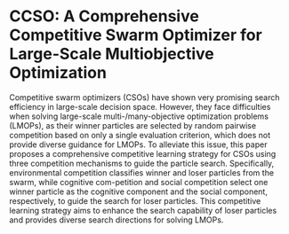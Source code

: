 # CCSO: A Comprehensive Competitive Swarm Optimizer for Large-Scale Multiobjective Optimization
Competitive swarm optimizers (CSOs) have shown very promising search efficiency in large-scale decision space. However, they face difficulties when solving large-scale multi-/many-objective optimization problems (LMOPs), as their winner particles are selected by random pairwise competition based on only a single evaluation criterion, which does not provide diverse guidance for LMOPs. To alleviate this issue, this paper proposes a comprehensive competitive learning strategy for CSOs using three competition mechanisms to guide the particle search. Specifically, environmental competition classifies winner and loser particles from the swarm, while cognitive com-petition and social competition select one winner particle as the cognitive component and the social component, respectively, to guide the search for loser particles. This competitive learning strategy aims to enhance the search capability of loser particles and provides diverse search directions for solving LMOPs.
